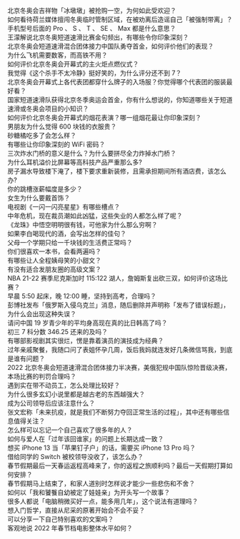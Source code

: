 北京冬奥会吉祥物「冰墩墩」被抢购一空，为何如此受欢迎？  
如何看待荷兰媒体擅闯冬奥临时管制区域，在被劝离后造谣自己「被强制带离」？  
手机型号后面的 Pro 、 S 、 T 、 SE 、 Max 都是什么意思？  
王濛解说北京冬奥短道速滑比赛金句频出，有哪些令你印象深刻？  
北京冬奥会短道速滑混合团体接力中国队勇夺首金，如何评价他们的表现？  
为什么飞机需要数客，而高铁不用？  
如何评价北京冬奥会开幕式的主火炬点燃仪式？  
我觉得《这个杀手不太冷静》挺好笑的，为什么评分还不到 7？  
北京冬奥会开幕式上各代表团都穿什么牌子的入场服？你觉得哪个代表团的服装最好看？  
国家短道速滑队获得北京冬季奥运会首金，你有什么想说的，你知道哪些关于短道速滑或冬奥会项目的小知识？  
如何评价北京冬奥会开幕式的烟花表演？哪一组烟花最让你印象深刻？  
男朋友为什么觉得 600 块钱的衣服贵？  
砂糖橘吃多了会怎么样？  
有哪些让你印象深刻的 WiFi 密码？  
三次炸水门桥的意义是什么？为什么要拼尽全力炸掉水门桥？  
为什么耳机溢价比屏幕等高科技产品严重那么多?  
房子漏水导致楼下淹了，楼下要求重新装修，且需承担期间所有酒店费，该怎么办?  
你的跳槽涨薪幅度是多少？  
女生为什么要戴首饰？  
电视剧《一闪一闪亮星星》有哪些槽点？  
中年危机，现在裁员潮如此凶猛，这些失业的人都怎么样了呢？  
《龙珠》中悟空明明很有钱，可他家为什么那么穷啊？  
如果李白喝现代的酒，会写出怎样的佳句？  
父母一个学期只给一千块钱的生活费正常吗？  
你们很喜欢一本书，会看两遍吗？  
有哪些让人全程姨母笑的小甜文？  
有没有适合发朋友圈的高级文案？  
NBA 21-22 赛季尼克斯加时 115:122 湖人，詹姆斯复出砍三双，如何评价这场比赛？  
早晨 5:50 起床，晚 12:00 睡，坚持到高考，合理吗？  
彭博社发布「俄罗斯入侵乌克兰」消息，随后删除并声明称「发布了错误标题」，为什么会出现这种失误？  
请问中国 19 岁青少年的平均身高现在真的比日韩高了吗？  
初三 7 科分数 346.25 还来的及吗？  
有哪部影视剧其实很烂，愣是靠着演员的演技成为经典？  
过年亲戚聚餐，我随口问了表姐怀孕几周，饭后我妈就连发好几条微信骂我，到底是谁有问题？  
2022 北京冬奥会短道速滑混合团体接力半决赛，美俄犯规中国队惊险晋级决赛，本场比赛的判罚合理吗？  
遇到实在带不动员工，怎么处理比较好？  
为什么很多玄幻小说里都是越古老的东西越强大？  
成为公司领导后应该注意什么？  
张文宏称「未来抗疫，就是我们不断努力夺回正常生活的过程」，其中还有哪些信息值得关注？  
怎么样可以忘记一个自己喜欢了很多年的人？  
如何与爱人在「过年该回谁家」的问题上长期达成一致？  
想买 iPhone 13 当「苹果钉子户」的话，需要买 iPhone 13 Pro 吗？  
借给同学的 Switch 被校领导没收了，该怎么办？  
春节假期最后一天春运返程高峰来了，你的返程之旅顺利吗？最后一天假期打算如何安排？  
春节假期马上结束了，和家人道别时怎样说才能少一些悲伤和不舍？  
如何以「我和饕餮自幼被定了娃娃亲」为开头写一个故事？  
很多人都说「电脑稍微买好一点，能多用几年」，这个说法有道理吗？  
想入门哲学，直接从尼采的原著开始会不会不妥？  
可以分享一下自己特别喜欢的文案吗？  
客观地说 2022 年春节档电影整体水平如何？  
